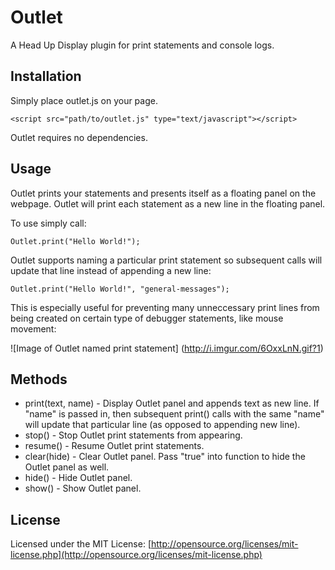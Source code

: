 # Outlet

A Head Up Display plugin for print statements and console logs.

## Installation

Simply place outlet.js on your page.

    <script src="path/to/outlet.js" type="text/javascript"></script>

Outlet requires no dependencies.

## Usage

Outlet prints your statements and presents itself as a floating panel on the webpage. Outlet will print each statement as a new line in the floating panel. 

To use simply call:

    Outlet.print("Hello World!");

Outlet supports naming a particular print statement so subsequent calls will update that line instead of appending a new line:

    Outlet.print("Hello World!", "general-messages");
    
This is especially useful for preventing many unneccessary print lines from being created on certain type of debugger statements, like mouse movement:

![Image of Outlet named print statement]
(http://i.imgur.com/6OxxLnN.gif?1)

## Methods

 - print(text, name) - Display Outlet panel and appends text as new line. If "name" is passed in, then subsequent print() calls with the same "name" will update that particular line (as opposed to appending new line).
 - stop() - Stop Outlet print statements from appearing.
 - resume() - Resume Outlet print statements.
 - clear(hide) - Clear Outlet panel. Pass "true" into function to hide the Outlet panel as well.
 - hide() - Hide Outlet panel.
 - show() - Show Outlet panel.

## License

Licensed under the MIT License: [http://opensource.org/licenses/mit-license.php](http://opensource.org/licenses/mit-license.php)
